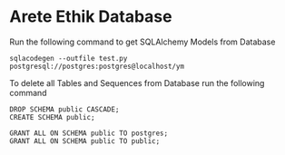 # Arete Ethik Database

Run the following command to get SQLAlchemy Models from Database

```
sqlacodegen --outfile test.py postgresql://postgres:postgres@localhost/ym
```

To delete all Tables and Sequences from Database run the following command

```{sql}
DROP SCHEMA public CASCADE;
CREATE SCHEMA public;

GRANT ALL ON SCHEMA public TO postgres;
GRANT ALL ON SCHEMA public TO public;
```
